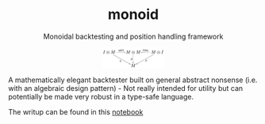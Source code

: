 <h1 align="center">monoid</h1>
<p align="center">Monoidal backtesting and position handling framework</p>

<p align="center"><a href="https://en.wikipedia.org/wiki/Monoid"><img align="top" src="monoid.png" width=25% height=25%></a></p>

A mathematically elegant backtester built on general abstract nonsense (i.e. with an algebraic design pattern) - Not really intended for utility but can potentially be made very robust in a type-safe language. 

The writup can be found in this [notebook](https://nbviewer.org/github/borab96/monoid/blob/main/monoidal_backtest.ipynb)  

